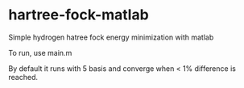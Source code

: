 # hartree-fock-matlab
Simple hydrogen hatree fock energy minimization with matlab

To run, use main.m

By default it runs with 5 basis and converge when < 1% difference is reached.
